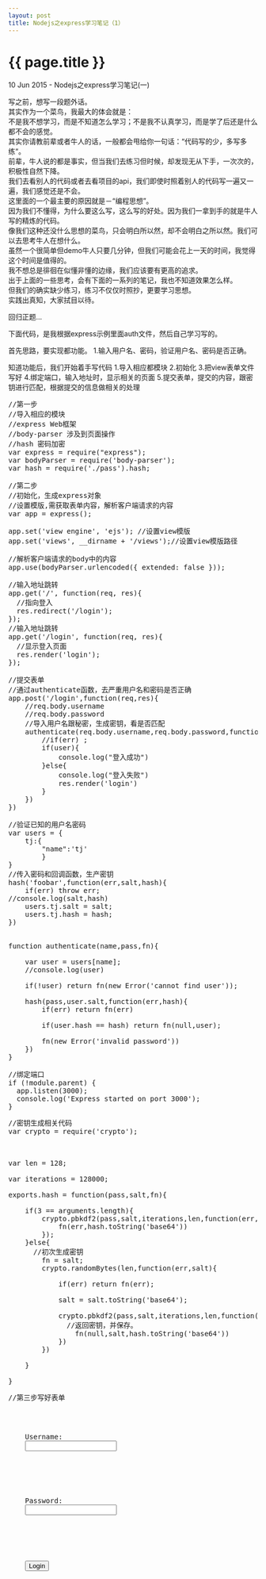 ```yaml
---
layout: post
title: Nodejs之express学习笔记（1）
---
```


{{ page.title }}
================

<p class="meta">10 Jun 2015 - Nodejs之express学习笔记(一)</p>

写之前，想写一段题外话。</br>
其实作为一个菜鸟，我最大的体会就是：</br>
不是我不想学习，而是不知道怎么学习；不是我不认真学习，而是学了后还是什么都不会的感觉。</br>
其实你请教前辈或者牛人的话，一般都会甩给你一句话：“代码写的少，多写多练“。</br>
前辈，牛人说的都是事实，但当我们去练习但时候，却发现无从下手，一次次的，积极性自然下降。</br>
我们去看别人的代码或者去看项目的api，我们即使时照着别人的代码写一遍又一遍，我们感觉还是不会。</br>
这里面的一个最主要的原因就是－“编程思想”。</br>
因为我们不懂得，为什么要这么写，这么写的好处。因为我们一拿到手的就是牛人写的精炼的代码。</br>
像我们这种还没什么思想的菜鸟，只会明白所以然，却不会明白之所以然。我们可以去思考牛人在想什么。</br>
虽然一个很简单但demo牛人只要几分钟，但我们可能会花上一天的时间，我觉得这个时间是值得的。</br>
我不想总是徘徊在似懂非懂的边缘，我们应该要有更高的追求。</br>
出于上面的一些思考，会有下面的一系列的笔记，我也不知道效果怎么样。</br>
但我们的确实缺少练习，练习不仅仅时照抄，更要学习思想。</br>
实践出真知，大家拭目以待。</br>

回归正题...

下面代码，是我根据express示例里面auth文件，然后自己学习写的。

首先思路，要实现都功能。
1.输入用户名、密码，验证用户名、密码是否正确。

知道功能后，我们开始着手写代码
1.导入相应都模块
2.初始化
3.把view表单文件写好
4.绑定端口，输入地址时，显示相关的页面
5.提交表单，提交的内容，跟密钥进行匹配，根据提交的信息做相关的处理

<pre class="language-javascript">
//第一步
//导入相应的模块
//express Web框架
//body-parser 涉及到页面操作
//hash 密码加密
var express = require("express");
var bodyParser = require('body-parser');
var hash = require('./pass').hash;

//第二步
//初始化，生成express对象
//设置模版,需获取表单内容，解析客户端请求的内容
var app = express();

app.set('view engine', 'ejs'); //设置view模版
app.set('views', __dirname + '/views');//设置view模版路径

//解析客户端请求的body中的内容
app.use(bodyParser.urlencoded({ extended: false }));

//输入地址跳转
app.get('/', function(req, res){
  //指向登入
  res.redirect('/login');
});
//输入地址跳转
app.get('/login', function(req, res){
  //显示登入页面
  res.render('login');
});

//提交表单
//通过authenticate函数，去严重用户名和密码是否正确
app.post('/login',function(req,res){
	//req.body.username
	//req.body.password
	//导入用户名跟秘密，生成密钥，看是否匹配
	authenticate(req.body.username,req.body.password,function(err,user){
		//if(err) ;
		if(user){
			console.log("登入成功")
		}else{
			console.log("登入失败")
			res.render('login')
		}
	})
})

//验证已知的用户名密码
var users = {
	tj:{
		"name":'tj'
		}
}
//传入密码和回调函数，生产密钥
hash('foobar',function(err,salt,hash){
	if(err) throw err;
//console.log(salt,hash)
	users.tj.salt = salt;
	users.tj.hash = hash;
})


function authenticate(name,pass,fn){

	var user = users[name];
	//console.log(user)

	if(!user) return fn(new Error('cannot find user'));

	hash(pass,user.salt,function(err,hash){
		if(err) return fn(err)

		if(user.hash == hash) return fn(null,user);

		fn(new Error('invalid password'))
	})
}

//绑定端口
if (!module.parent) {
  app.listen(3000);
  console.log('Express started on port 3000');
}
</pre>

<pre class="language-javascript">
//密钥生成相关代码
var crypto = require('crypto'); 



var len = 128;

var iterations = 128000;

exports.hash = function(pass,salt,fn){

	if(3 == arguments.length){
		crypto.pbkdf2(pass,salt,iterations,len,function(err,hash){
			fn(err,hash.toString('base64'))
		});
	}else{
	  //初次生成密钥
		fn = salt;
		crypto.randomBytes(len,function(err,salt){

			if(err) return fn(err);

			salt = salt.toString('base64');

			crypto.pbkdf2(pass,salt,iterations,len,function(err,hash){
			  //返回密钥，并保存。
				fn(null,salt,hash.toString('base64'))
			})
		})

	}

}
</pre>

<pre class="language-javascript">
//第三步写好表单
<form method="post" action="/login">
  <p>
    <label>Username:</label>
    <input type="text" name="username">
  </p>
  <p>
    <label>Password:</label>
    <input type="text" name="password">
  </p>
  <p>
    <input type="submit" value="Login">
  </p>
</form>
</pre>
